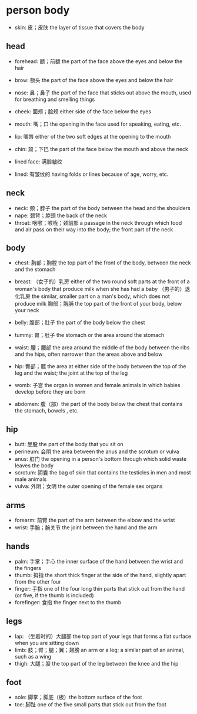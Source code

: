 # person body

- skin: 皮；皮肤 the layer of tissue that covers the body

## head

- forehead: 额；前额 the part of the face above the eyes and below the hair
- brow: 额头 the part of the face above the eyes and below the hair
- nose: 鼻；鼻子 the part of the face that sticks out above the mouth, used for breathing and smelling things
- cheek: 面颊；脸颊 either side of the face below the eyes
- mouth: 嘴；口 the opening in the face used for speaking, eating, etc.
- lip: 嘴唇 either of the two soft edges at the opening to the mouth
- chin: 颏；下巴 the part of the face below the mouth and above the neck

- lined face: 满脸皱纹
- lined: 有皱纹的 having folds or lines because of age, worry, etc.

## neck

- neck: 颈；脖子 the part of the body between the head and the shoulders
- nape: 颈背；脖颈 the back of the neck
- throat: 咽喉；喉咙；颈前部 a passage in the neck through which food and air pass on their way into the body; the front part of the neck

## body

- chest: 胸部；胸膛 the top part of the front of the body, between the neck and the stomach
- breast: （女子的）乳房 either of the two round soft parts at the front of a woman's body that produce milk when she has had a baby （男子的）退化乳房 the similar, smaller part on a man's body, which does not produce milk 胸部；胸脯 the top part of the front of your body, below your neck

- belly: 腹部；肚子 the part of the body below the chest
- tummy: 胃；肚子 the stomach or the area around the stomach

- waist: 腰；腰部 the area around the middle of the body between the ribs and the hips, often narrower than the areas above and below
- hip: 臀部；髋 the area at either side of the body between the top of the leg and the waist; the joint at the top of the leg
- womb: 子宫 the organ in women and female animals in which babies develop before they are born
- abdomen: 腹（部）the part of the body below the chest that contains the stomach, bowels , etc.

## hip

- butt: 屁股 the part of the body that you sit on
- perineum: 会阴 the area between the anus and the scrotum or vulva
- anus: 肛门 the opening in a person's bottom through which solid waste leaves the body
- scrotum: 阴囊 the bag of skin that contains the testicles in men and most male animals
- vulva: 外阴；女阴 the outer opening of the female sex organs

## arms

- forearm: 前臂 the part of the arm between the elbow and the wrist
- wrist: 手腕；腕关节 the joint between the hand and the arm

## hands

- palm: 手掌；手心 the inner surface of the hand between the wrist and the fingers
- thumb: 拇指 the short thick finger at the side of the hand, slightly apart from the other four
- finger: 手指 one of the four long thin parts that stick out from the hand (or five, if the thumb is included)
- forefinger: 食指 the finger next to the thumb


## legs

- lap: （坐着时的）大腿部 the top part of your legs that forms a flat surface when you are sitting down
- limb: 肢；臂；腿；翼；翅膀 an arm or a leg; a similar part of an animal, such as a wing
- thigh: 大腿；股 the top part of the leg between the knee and the hip

## foot

- sole: 脚掌；脚底（板）the bottom surface of the foot
- toe: 脚趾 one of the five small parts that stick out from the foot

